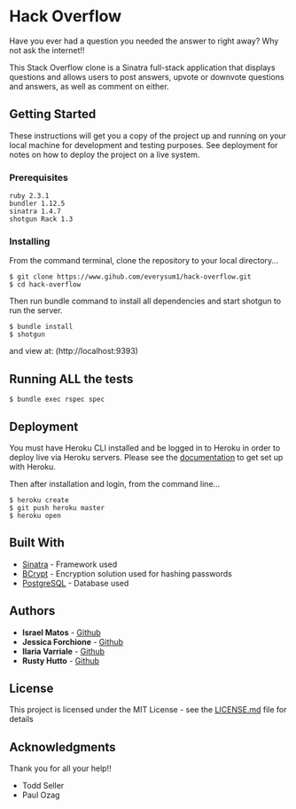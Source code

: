 # Hack Overflow

Have you ever had a question you needed the answer to right away? Why not ask the internet!!

This Stack Overflow clone is a Sinatra full-stack application that displays questions and allows users to post answers, upvote or downvote questions and answers, as well as comment on either. 

## Getting Started

These instructions will get you a copy of the project up and running on your local machine for development and testing purposes. See deployment for notes on how to deploy the project on a live system.

### Prerequisites

```
ruby 2.3.1
bundler 1.12.5
sinatra 1.4.7
shotgun Rack 1.3
```

### Installing
From the command terminal, clone the repository to your local directory...
```
$ git clone https://www.gihub.com/everysum1/hack-overflow.git
$ cd hack-overflow
```

Then run bundle command to install all dependencies and start shotgun to run the server.  

```
$ bundle install
$ shotgun 
```
and view at: (http://localhost:9393)

## Running ALL the tests

```
$ bundle exec rspec spec
```

## Deployment

You must have Heroku CLI installed and be logged in to Heroku in order to deploy live via Heroku servers.  Please see the [documentation](https://devcenter.heroku.com) to get set up with Heroku. 

Then after installation and login, from the command line...
```
$ heroku create
$ git push heroku master
$ heroku open
```

## Built With

* [Sinatra](https://www.sinatrarb.com) - Framework used
* [BCrypt](http://www.rubydoc.info/github/codahale/bcrypt-ruby/BCrypt) - Encryption solution used for hashing passwords
* [PostgreSQL](https://www.postgresql.org/docs/) - Database used

## Authors

* **Israel Matos** - [Github](https://github.com/everysum1)
* **Jessica Forchione** - [Github](https://github.com/jsforchione)
* **Ilaria Varriale** - [Github](https://github.com/HigitusFigitus)
* **Rusty Hutto** - [Github](https://github.com/)

## License

This project is licensed under the MIT License - see the [LICENSE.md](LICENSE.md) file for details

## Acknowledgments

Thank you for all your help!!
* Todd Seller
* Paul Ozag
